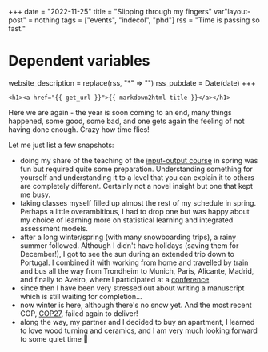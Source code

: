 +++
date = "2022-11-25"
title = "Slipping through my fingers"
var"layout-post" = nothing
tags = ["events", "indecol", "phd"]
rss = "Time is passing so fast."

# Dependent variables
website_description = replace(rss, "*" => "")
rss_pubdate = Date(date)
+++

~~~
<h1><a href="{{ get_url }}">{{ markdown2html title }}</a></h1>
~~~

Here we are again - the year is soon coming to an end, many things happened, some good, some bad, and one gets again the feeling of not having done enough. Crazy how time flies!

Let me just list a few snapshots:
- doing my share of the teaching of the [input-output course](https://www.ntnu.edu/studies/courses/TEP4222/2022/1#tab=omEmnet) in spring was fun but required quite some preparation. Understanding something for yourself and understanding it to a level that you can explain it to others are completely different. Certainly not a novel insight but one that kept me busy.
- taking classes myself filled up almost the rest of my schedule in spring. Perhaps a little overambitious, I had to drop one but was happy about my choice of learning more on statistical learning and integrated assessment models.
- after a long winter/spring (with many snowboarding trips), a rainy summer followed. Although I didn't have holidays (saving them for December!), I got to see the sun during an extended trip down to Portugal. I combined it with working from home and travelled by train and bus all the way from Trondheim to Munich, Paris, Alicante, Madrid, and finally to Aveiro, where I participated at a [conference](https://io9.shaio.es/en/).
- since then I have been very stressed out about writing a manuscript which is still waiting for completion...
- now winter is here, although there's no snow yet. And the most recent COP, [COP27](https://www.carbonbrief.org/cop27-key-outcomes-agreed-at-the-un-climate-talks-in-sharm-el-sheikh/), failed again to deliver!
- along the way, my partner and I decided to buy an apartment, I learned to love wood turning and ceramics, and I am very much looking forward to some quiet time 🙂
